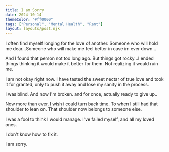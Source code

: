 ```yaml
---
title: I am Sorry
date: 2024-10-14
themeColor: "#ff0000"
tags: ["Personal", "Mental Health", "Rant"]
layout: layouts/post.njk
---
```

I often find myself longing for the love of another. Someone who will hold me dear...Someone who will make me feel better in case im ever down...

And I found that person not too long ago. But things got rocky...I ended things thinking it would make it better for them. Not realizing it would ruin me.

I am not okay right now. I have tasted the sweet nectar of true love and took it for granted, only to push it away and lose my sanity in the process.

I was blind. And now I'm broken. and for once, actually ready to give up..

Now more than ever, I wish i could turn back time. To when I still had that shoulder to lean on. That shoulder now belongs to someone else.

I was a fool to think I would manage. I've failed myself, and all my loved ones.

I don't know how to fix it.

I am sorry.
